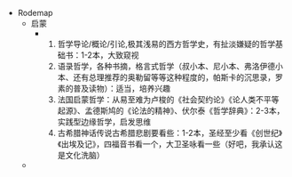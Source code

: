 - Rodemap
	- 启蒙
		- 1. 哲学导论/概论/引论,极其浅易的西方哲学史，有扯淡嫌疑的哲学基础书：1-2本，大致窥视
		  2. 语录哲学，各种书摘，格言式哲学（叔小本、尼小本、弗洛伊德小本、还有总理推荐的奥勒留等等这种程度的，帕斯卡的沉思录，罗素的普及读物）：适当，培养兴趣
		  3. 法国启蒙哲学：从易至难为卢梭的《社会契约论》《论人类不平等起源》、孟德斯鸠的《论法的精神》、伏尔泰《哲学辞典》：2-3本，实践型边缘哲学，启发思维
		  4. 古希腊神话传说古希腊悲剧要看些：1-2本，圣经至少看《创世纪》《出埃及记》，四福音书看一个，大卫圣咏看一些（好吧，我承认这是文化洗脑）
	-